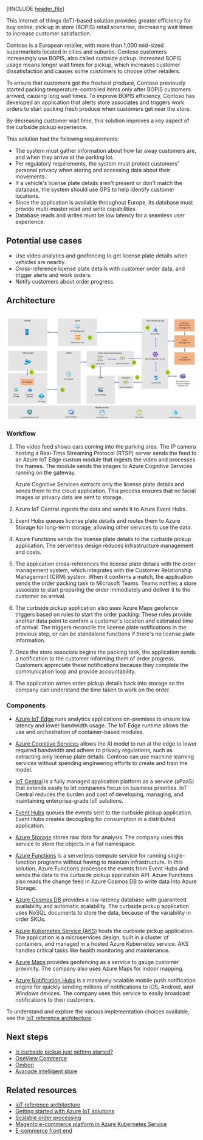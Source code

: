 [!INCLUDE [header_file](../../../includes/sol-idea-header.md)]

This internet of things (IoT)-based solution provides greater efficiency for buy online, pick up in store (BOPIS) retail scenarios, decreasing wait times to increase customer satisfaction.

Contoso is a European retailer, with more than 1,000 mid-sized supermarkets located in cities and suburbs. Contoso customers increasingly use BOPIS, also called curbside pickup. Increased BOPIS usage means longer wait times for pickup, which increases customer dissatisfaction and causes some customers to choose other retailers.

To ensure that customers got the freshest produce, Contoso previously started packing temperature-controlled items only after BOPIS customers arrived, causing long wait times. To improve BOPIS efficiency, Contoso has developed an application that alerts store associates and triggers work orders to start packing fresh produce when customers get near the store.

By decreasing customer wait time, this solution improves a key aspect of the curbside pickup experience.

This solution had the following requirements:

- The system must gather information about how far away customers are, and when they arrive at the parking lot.
- Per regulatory requirements, the system must protect customers' personal privacy when storing and accessing data about their movements.
- If a vehicle's license plate details aren't present or don't match the database, the system should use GPS to help identify customer locations.
- Since the application is available throughout Europe, its database must provide multi-master read and write capabilities.
- Database reads and writes must be low latency for a seamless user experience.

## Potential use cases

- Use video analytics and geofencing to get license plate details when vehicles are nearby.
- Cross-reference license plate details with customer order data, and trigger alerts and work orders.
- Notify customers about order progress.

## Architecture

![Architecture diagram showing the data flow for the buy-online-pick-up-in-store IoT solution.](media/bopis.png)

### Workflow

1. The video feed shows cars coming into the parking area. The IP camera hosting a Real-Time Streaming Protocol (RTSP) server sends the feed to an Azure IoT Edge custom module that ingests the video and processes the frames. The module sends the images to Azure Cognitive Services running on the gateway.

   Azure Cognitive Services extracts only the license plate details and sends them to the cloud application. This process ensures that no facial images or privacy data are sent to storage.

1. Azure IoT Central ingests the data and sends it to Azure Event Hubs.

1. Event Hubs queues license plate details and routes them to Azure Storage for long-term storage, allowing other services to use the data.

1. Azure Functions sends the license plate details to the curbside pickup application. The serverless design reduces infrastructure management and costs.

1. The application cross-references the license plate details with the order management system, which integrates with the Customer Relationship Management (CRM) system. When it confirms a match, the application sends the order packing task to Microsoft Teams. Teams notifies a store associate to start preparing the order immediately and deliver it to the customer on arrival.

1. The curbside pickup application also uses Azure Maps geofence triggers based on rules to start the order packing. These rules provide another data point to confirm a customer's location and estimated time of arrival. The triggers reconcile the license plate notifications in the previous step, or can be standalone functions if there's no license plate information.

1. Once the store associate begins the packing task, the application sends a notification to the customer informing them of order progress. Customers appreciate these notifications because they complete the communication loop and provide accountability.

1. The application writes order pickup details back into storage so the company can understand the time taken to work on the order.

### Components

- [Azure IoT Edge](https://azure.microsoft.com/services/iot-edge) runs analytics applications on-premises to ensure low latency and lower bandwidth usage. The IoT Edge runtime allows the use and orchestration of container-based modules.

- [Azure Cognitive Services](https://azure.microsoft.com/services/cognitive-services) allows the AI model to run at the edge to lower required bandwidth and adhere to privacy regulations, such as extracting only license plate details. Contoso can use machine learning services without spending engineering efforts to create and train the model.

- [IoT Central](https://azure.microsoft.com/services/iot-central) is a fully managed application platform as a service (aPaaS) that extends easily to let companies focus on business priorities. IoT Central reduces the burden and cost of developing, managing, and maintaining enterprise-grade IoT solutions.

- [Event Hubs](https://azure.microsoft.com/services/event-hubs) queues the events sent to the curbside pickup application. Event Hubs creates decoupling for consumption in a distributed application.

- [Azure Storage](https://azure.microsoft.com/services/storage) stores raw data for analysis. The company uses this service to store the objects in a flat namespace.

- [Azure Functions](https://azure.microsoft.com/services/functions) is a serverless compute service for running single-function programs without having to maintain infrastructure. In this solution, Azure Functions processes the events from Event Hubs and sends the data to the curbside pickup application API. Azure Functions also reads the change feed in Azure Cosmos DB to write data into Azure Storage.

- [Azure Cosmos DB](https://azure.microsoft.com/services/cosmos-db) provides a low-latency database with guaranteed availability and automatic scalability. The curbside pickup application uses NoSQL documents to store the data, because of the variability in order SKUs.

- [Azure Kubernetes Service (AKS)](https://azure.microsoft.com/services/kubernetes-service) hosts the curbside pickup application. The application is a microservices design, built in a cluster of containers, and managed in a hosted Azure Kubernetes service. AKS handles critical tasks like health monitoring and maintenance.

- [Azure Maps](https://azure.microsoft.com/services/azure-maps/) provides geofencing as a service to gauge customer proximity. The company also uses Azure Maps for indoor mapping.

- [Azure Notification Hubs](https://azure.microsoft.com/services/notification-hubs) is a massively scalable mobile push notification engine for quickly sending millions of notifications to iOS, Android, and Windows devices. The company uses this service to easily broadcast notifications to their customers.

To understand and explore the various implementation choices available, see the [IoT reference architecture](../../reference-architectures/iot.yml).

## Next steps

- [Is curbside pickup just getting started?](https://retailwire.com/discussion/is-curbside-pickup-just-getting-started)
- [OneView Commerce](https://www.oneviewcommerce.com)
- [Ombori](https://ombori.com)
- [Avanade intelligent store](https://www.avanade.com/en/industry/retail/intelligent-store-whitepaper)

## Related resources

- [IoT reference architecture](../../reference-architectures/iot.yml)
- [Getting started with Azure IoT solutions](../../reference-architectures/iot/iot-architecture-overview.md)
- [Scalable order processing](../data/ecommerce-order-processing.yml)
- [Magento e-commerce platform in Azure Kubernetes Service](../magento/magento-azure.yml)
- [E-commerce front end](../apps/ecommerce-scenario.yml)
